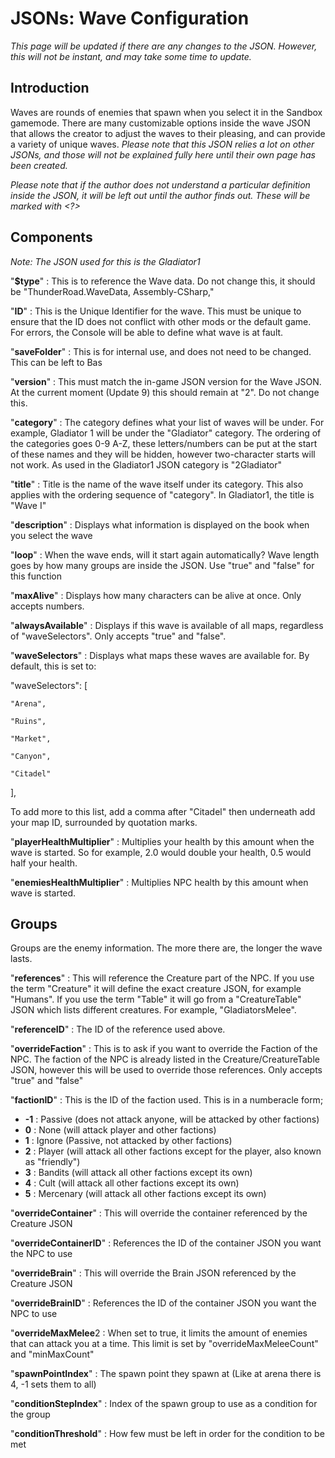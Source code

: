 # JSONs: Wave Configuration

_This page will be updated if there are any changes to the JSON. However, this will not be instant, and may take some time to update._

## Introduction

Waves are rounds of enemies that spawn when you select it in the Sandbox gamemode. There are many customizable options inside the wave JSON that allows the creator to adjust the waves to their pleasing, and can provide a variety of unique waves. _Please note that this JSON relies a lot on other JSONs, and those will not be explained fully here until their own page has been created._

_Please note that if the author does not understand a particular definition inside the JSON, it will be left out until the author finds out. These will be marked with <?>_

## Components

_Note: The JSON used for this is the Gladiator1_

"**$type**" : This is to reference the Wave data. Do not change this, it should be "ThunderRoad.WaveData, Assembly-CSharp,"

"**ID**" : This is the Unique Identifier for the wave. This must be unique to ensure that the ID does not conflict with other mods or the default game. For errors, the Console will be able to define what wave is at fault.

"**saveFolder**" : This is for internal use, and does not need to be changed. This can be left to Bas

"**version**" : This must match the in-game JSON version for the Wave JSON. At the current moment (Update 9) this should remain at "2". Do not change this.

"**category**" : The category defines what your list of waves will be under. For example, Gladiator 1 will be under the "Gladiator" category. The ordering of the categories goes 0-9 A-Z, these letters/numbers can be put at the start of these names and they will be hidden, however two-character starts will not work. As used in the Gladiator1 JSON category is "2Gladiator"

"**title**" : Title is the name of the wave itself under its category. This also applies with the ordering sequence of "category". In Gladiator1, the title is "Wave I"

"**description**" : Displays what information is displayed on the book when you select the wave

"**loop**" : When the wave ends, will it start again automatically? Wave length goes by how many groups are inside the JSON. Use "true" and "false" for this function

"**maxAlive**" : Displays how many characters can be alive at once. Only accepts numbers.

"**alwaysAvailable**" : Displays if this wave is available of all maps, regardless of "waveSelectors". Only accepts "true" and "false".

"**waveSelectors**" : Displays what maps these waves are available for. By default, this is set to:

"waveSelectors": [

    "Arena",

    "Ruins",

    "Market",

    "Canyon",

    "Citadel"

  ],

To add more to this list, add a comma after "Citadel" then underneath add your map ID, surrounded by quotation marks.

"**playerHealthMultiplier**" : Multiplies your health by this amount when the wave is started. So for example, 2.0 would double your health, 0.5 would half your health.

"**enemiesHealthMultiplier**" : Multiplies NPC health by this amount when wave is started. 

## Groups

Groups are the enemy information. The more there are, the longer the wave lasts.

"**references**" : This will reference the Creature part of the NPC. If you use the term "Creature" it will define the exact creature JSON, for example "Humans". If you use the term "Table" it will go from a "CreatureTable" JSON which lists different creatures. For example, "GladiatorsMelee".

"**referenceID**" : The ID of the reference used above.

"**overrideFaction**" : This is to ask if you want to override the Faction of the NPC. The faction of the NPC is already listed in the Creature/CreatureTable JSON, however this will be used to override those references. Only accepts "true" and "false"

"**factionID**" : This is the ID of the faction used. This is in a numberacle form;

* **-1** : Passive (does not attack anyone, will be attacked by other factions)
* **0** : None (will attack player and other factions)
* **1** : Ignore (Passive, not attacked by other factions)
* **2** : Player (will attack all other factions except for the player, also known as "friendly")
* **3** : Bandits (will attack all other factions except its own)
* **4** : Cult (will attack all other factions except its own)
* **5** : Mercenary (will attack all other factions except its own)

"**overrideContainer**" : This will override the container referenced by the Creature JSON

"**overrideContainerID**" : References the ID of the container JSON you want the NPC to use

"**overrideBrain**" : This will override the Brain JSON referenced by the Creature JSON

"**overrideBrainID**" : References the ID of the container JSON you want the NPC to use

"**overrideMaxMelee**2 : When set to true, it limits the amount of enemies that can attack you at a time. This limit is set by "overrideMaxMeleeCount" and "minMaxCount"

"**spawnPointIndex**" : The spawn point they spawn at (Like at arena there is 4, -1 sets them to all)

"**conditionStepIndex**" : Index of the spawn group to use as a condition for the group

"**conditionThreshold**" : How few must be left in order for the condition to be met
